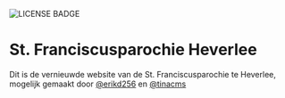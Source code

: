 ![LICENSE BADGE](https://img.shields.io/github/license/erikd256/stfranciscusheverlee?style=for-the-badge)

# St. Franciscusparochie Heverlee

Dit is de vernieuwde website van de St. Franciscusparochie te Heverlee, mogelijk gemaakt door [@erikd256](https://github.com/erikd256) en [@tinacms](https://github.com/tinacms) 
